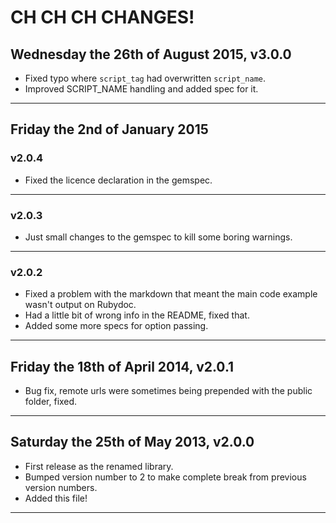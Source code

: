 # CH CH CH CHANGES! #

## Wednesday the 26th of August 2015, v3.0.0 ##

- Fixed typo where `script_tag` had overwritten `script_name`.
- Improved SCRIPT_NAME handling and added spec for it.

----

## Friday the 2nd of January 2015 ##

### v2.0.4 ###

* Fixed the licence declaration in the gemspec.

----

### v2.0.3 ###

* Just small changes to the gemspec to kill some boring warnings.

----

### v2.0.2 ###

* Fixed a problem with the markdown that meant the main code example wasn't output on Rubydoc.
* Had a little bit of wrong info in the README, fixed that.
* Added some more specs for option passing.

----


## Friday the 18th of April 2014, v2.0.1 ##

* Bug fix, remote urls were sometimes being prepended with the public folder, fixed.

----


## Saturday the 25th of May 2013, v2.0.0 ##

* First release as the renamed library.
* Bumped version number to 2 to make complete break from previous version numbers.
* Added this file!

----
